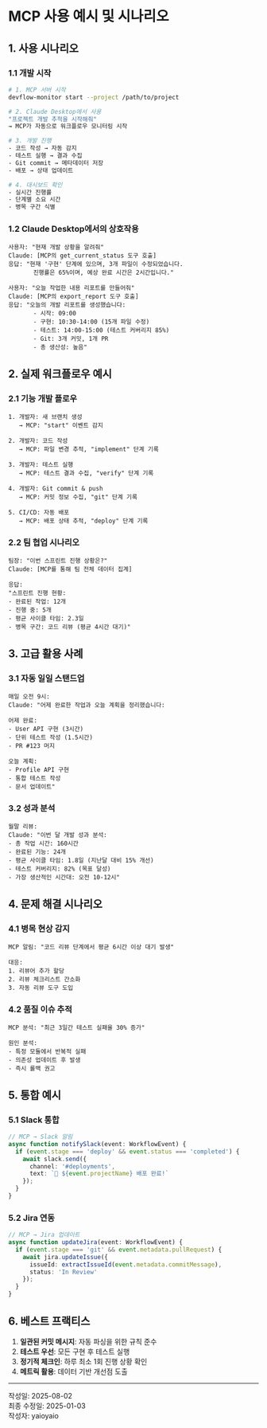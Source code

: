 # MCP 사용 예시 및 시나리오

## 1. 사용 시나리오

### 1.1 개발 시작
```bash
# 1. MCP 서버 시작
devflow-monitor start --project /path/to/project

# 2. Claude Desktop에서 사용
"프로젝트 개발 추적을 시작해줘"
→ MCP가 자동으로 워크플로우 모니터링 시작

# 3. 개발 진행
- 코드 작성 → 자동 감지
- 테스트 실행 → 결과 수집
- Git commit → 메타데이터 저장
- 배포 → 상태 업데이트

# 4. 대시보드 확인
- 실시간 진행률
- 단계별 소요 시간
- 병목 구간 식별
```

### 1.2 Claude Desktop에서의 상호작용

```
사용자: "현재 개발 상황을 알려줘"
Claude: [MCP의 get_current_status 도구 호출]
응답: "현재 '구현' 단계에 있으며, 3개 파일이 수정되었습니다. 
       진행률은 65%이며, 예상 완료 시간은 2시간입니다."

사용자: "오늘 작업한 내용 리포트를 만들어줘"
Claude: [MCP의 export_report 도구 호출]
응답: "오늘의 개발 리포트를 생성했습니다:
       - 시작: 09:00
       - 구현: 10:30-14:00 (15개 파일 수정)
       - 테스트: 14:00-15:00 (테스트 커버리지 85%)
       - Git: 3개 커밋, 1개 PR
       - 총 생산성: 높음"
```

## 2. 실제 워크플로우 예시

### 2.1 기능 개발 플로우
```
1. 개발자: 새 브랜치 생성
   → MCP: "start" 이벤트 감지

2. 개발자: 코드 작성
   → MCP: 파일 변경 추적, "implement" 단계 기록

3. 개발자: 테스트 실행
   → MCP: 테스트 결과 수집, "verify" 단계 기록

4. 개발자: Git commit & push
   → MCP: 커밋 정보 수집, "git" 단계 기록

5. CI/CD: 자동 배포
   → MCP: 배포 상태 추적, "deploy" 단계 기록
```

### 2.2 팀 협업 시나리오
```
팀장: "이번 스프린트 진행 상황은?"
Claude: [MCP를 통해 팀 전체 데이터 집계]

응답: 
"스프린트 진행 현황:
- 완료된 작업: 12개
- 진행 중: 5개
- 평균 사이클 타임: 2.3일
- 병목 구간: 코드 리뷰 (평균 4시간 대기)"
```

## 3. 고급 활용 사례

### 3.1 자동 일일 스탠드업
```
매일 오전 9시:
Claude: "어제 완료한 작업과 오늘 계획을 정리했습니다:

어제 완료:
- User API 구현 (3시간)
- 단위 테스트 작성 (1.5시간)
- PR #123 머지

오늘 계획:
- Profile API 구현
- 통합 테스트 작성
- 문서 업데이트"
```

### 3.2 성과 분석
```
월말 리뷰:
Claude: "이번 달 개발 성과 분석:
- 총 작업 시간: 160시간
- 완료된 기능: 24개
- 평균 사이클 타임: 1.8일 (지난달 대비 15% 개선)
- 테스트 커버리지: 82% (목표 달성)
- 가장 생산적인 시간대: 오전 10-12시"
```

## 4. 문제 해결 시나리오

### 4.1 병목 현상 감지
```
MCP 알림: "코드 리뷰 단계에서 평균 6시간 이상 대기 발생"

대응:
1. 리뷰어 추가 할당
2. 리뷰 체크리스트 간소화
3. 자동 리뷰 도구 도입
```

### 4.2 품질 이슈 추적
```
MCP 분석: "최근 3일간 테스트 실패율 30% 증가"

원인 분석:
- 특정 모듈에서 반복적 실패
- 의존성 업데이트 후 발생
- 즉시 롤백 권고
```

## 5. 통합 예시

### 5.1 Slack 통합
```typescript
// MCP → Slack 알림
async function notifySlack(event: WorkflowEvent) {
  if (event.stage === 'deploy' && event.status === 'completed') {
    await slack.send({
      channel: '#deployments',
      text: `🚀 ${event.projectName} 배포 완료!`
    });
  }
}
```

### 5.2 Jira 연동
```typescript
// MCP → Jira 업데이트
async function updateJira(event: WorkflowEvent) {
  if (event.stage === 'git' && event.metadata.pullRequest) {
    await jira.updateIssue({
      issueId: extractIssueId(event.metadata.commitMessage),
      status: 'In Review'
    });
  }
}
```

## 6. 베스트 프랙티스

1. **일관된 커밋 메시지**: 자동 파싱을 위한 규칙 준수
2. **테스트 우선**: 모든 구현 후 테스트 실행
3. **정기적 체크인**: 하루 최소 1회 진행 상황 확인
4. **메트릭 활용**: 데이터 기반 개선점 도출

---

작성일: 2025-08-02  
최종 수정일: 2025-01-03  
작성자: yaioyaio